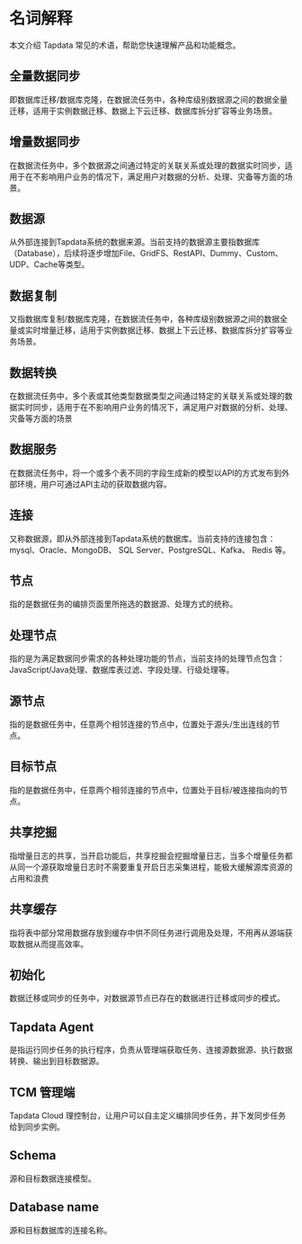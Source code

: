 # 名词解释

本文介绍 Tapdata 常见的术语，帮助您快速理解产品和功能概念。

## 全量数据同步

即数据库迁移/数据库克隆，在数据流任务中，各种库级别数据源之间的数据全量迁移，适用于实例数据迁移、数据上下云迁移、数据库拆分扩容等业务场景。

## 增量数据同步

在数据流任务中，多个数据源之间通过特定的关联关系或处理的数据实时同步，适用于在不影响用户业务的情况下，满足用户对数据的分析、处理、灾备等方面的场景。

## 数据源

从外部连接到Tapdata系统的数据来源。当前支持的数据源主要指数据库（Database），后续将逐步增加File、GridFS、RestAPI、Dummy、Custom、UDP、Cache等类型。

## 数据复制

又指数据库复制/数据库克隆，在数据流任务中，各种库级别数据源之间的数据全量或实时增量迁移，适用于实例数据迁移、数据上下云迁移、数据库拆分扩容等业务场景。



## 数据转换

在数据流任务中，多个表或其他类型数据类型之间通过特定的关联关系或处理的数据实时同步，适用于在不影响用户业务的情况下，满足用户对数据的分析、处理、灾备等方面的场景



## 数据服务

在数据流任务中，将一个或多个表不同的字段生成新的模型以API的方式发布到外部环境，用户可通过API主动的获取数据内容。



## 连接

又称数据源，即从外部连接到Tapdata系统的数据库。当前支持的连接包含：mysql、Oracle、MongoDB、 SQL Server、PostgreSQL、Kafka、 Redis 等。



## 节点

指的是数据任务的编排页面里所拖选的数据源、处理方式的统称。



## 处理节点

指的是为满足数据同步需求的各种处理功能的节点，当前支持的处理节点包含：JavaScript/Java处理、数据库表过滤、字段处理、行级处理等。



## 源节点

指的是数据任务中，任意两个相邻连接的节点中，位置处于源头/生出连线的节点。



## 目标节点

指的是数据任务中，任意两个相邻连接的节点中，位置处于目标/被连接指向的节点。



## 共享挖掘

指增量日志的共享，当开启功能后，共享挖掘会挖掘增量日志，当多个增量任务都从同一个源获取增量日志时不需要重复开启日志采集进程，能极大缓解源库资源的占用和浪费



## 共享缓存

指将表中部分常用数据存放到缓存中供不同任务进行调用及处理，不用再从源端获取数据从而提高效率。



## 初始化

数据迁移或同步的任务中，对数据源节点已存在的数据进行迁移或同步的模式。

## Tapdata Agent

是指运行同步任务的执行程序，负责从管理端获取任务、连接源数据源、执行数据转换、输出到目标数据源。

## TCM 管理端

Tapdata Cloud 理控制台，让用户可以自主定义编排同步任务，并下发同步任务给到同步实例。



## Schema

源和目标数据连接模型。



## Database name

源和目标数据库的连接名称。